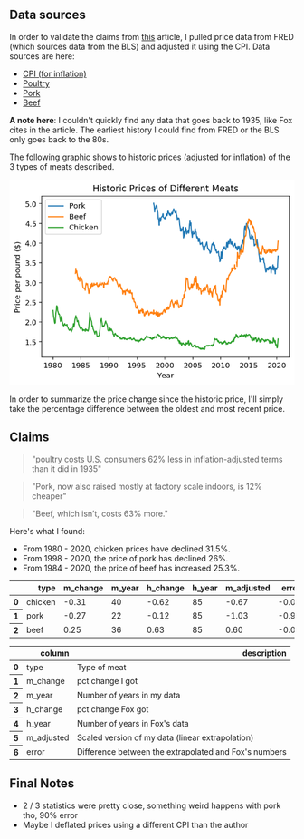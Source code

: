 ## Data sources

In order to validate the claims from [this](https://www.bloomberg.com/news/articles/2020-05-11/why-chicken-is-plentiful-during-the-pandemic-and-beef-is-not?srnd=premium&utm_medium=social&utm_source=twitter&utm_campaign=socialflow-organic&utm_content=markets&cmpid%3D=socialflow-twitter-markets&sref=XQtHDW1P) article, I pulled price data from FRED (which sources data from the BLS) and adjusted it using the CPI. Data sources are here:

- [CPI (for inflation)](https://fred.stlouisfed.org/series/CPIAUCSL)
- [Poultry](https://fred.stlouisfed.org/series/APU0000706111)
- [Pork](https://fred.stlouisfed.org/series/APU0000FD3101)
- [Beef](https://fred.stlouisfed.org/series/APU0000703112)

**A note here**: I couldn't quickly find any data that goes back to 1935, like Fox cites in the article. The earliest history I could find from FRED or the BLS only goes back to the 80s.

The following graphic shows to historic prices (adjusted for inflation) of the 3 types of meats described.


![png](price_check_files/price_check_1_0.png)


In order to summarize the price change since the historic price, I'll simply take the percentage difference between the oldest and most recent price.

## Claims

> "poultry costs U.S. consumers 62% less in inflation-adjusted terms than it did in 1935"

> "Pork, now also raised mostly at factory scale indoors, is 12% cheaper"

> "Beef, which isn’t, costs 63% more."

Here's what I found:

- From 1980 - 2020, chicken prices have declined 31.5%.
- From 1998 - 2020, the price of pork has declined 26%.
- From 1984 - 2020, the price of beef has increased 25.3%.




<table border="0" class="dataframe">
  <thead>
    <tr style="text-align: right;">
      <th></th>
      <th>type</th>
      <th>m_change</th>
      <th>m_year</th>
      <th>h_change</th>
      <th>h_year</th>
      <th>m_adjusted</th>
      <th>error</th>
    </tr>
  </thead>
  <tbody>
    <tr>
      <th>0</th>
      <td>chicken</td>
      <td>-0.31</td>
      <td>40</td>
      <td>-0.62</td>
      <td>85</td>
      <td>-0.67</td>
      <td>-0.05</td>
    </tr>
    <tr>
      <th>1</th>
      <td>pork</td>
      <td>-0.27</td>
      <td>22</td>
      <td>-0.12</td>
      <td>85</td>
      <td>-1.03</td>
      <td>-0.91</td>
    </tr>
    <tr>
      <th>2</th>
      <td>beef</td>
      <td>0.25</td>
      <td>36</td>
      <td>0.63</td>
      <td>85</td>
      <td>0.60</td>
      <td>-0.03</td>
    </tr>
  </tbody>
</table>






<table border="0" class="dataframe">
  <thead>
    <tr style="text-align: right;">
      <th></th>
      <th>column</th>
      <th>description</th>
    </tr>
  </thead>
  <tbody>
    <tr>
      <th>0</th>
      <td>type</td>
      <td>Type of meat</td>
    </tr>
    <tr>
      <th>1</th>
      <td>m_change</td>
      <td>pct change I got</td>
    </tr>
    <tr>
      <th>2</th>
      <td>m_year</td>
      <td>Number of years in my data</td>
    </tr>
    <tr>
      <th>3</th>
      <td>h_change</td>
      <td>pct change Fox got</td>
    </tr>
    <tr>
      <th>4</th>
      <td>h_year</td>
      <td>Number of years in Fox's data</td>
    </tr>
    <tr>
      <th>5</th>
      <td>m_adjusted</td>
      <td>Scaled version of my data (linear extrapolation)</td>
    </tr>
    <tr>
      <th>6</th>
      <td>error</td>
      <td>Difference between the extrapolated and Fox's numbers</td>
    </tr>
  </tbody>
</table>



## Final Notes

- 2 / 3 statistics were pretty close, something weird happens with pork tho, 90% error
- Maybe I deflated prices using a different CPI than the author
